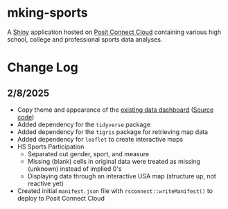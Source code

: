 # mking-sports

A [Shiny](https://shiny.posit.co/) application hosted on [Posit Connect Cloud](https://connect.posit.cloud/) containing various high school, college and professional sports data analyses.

# Change Log

## 2/8/2025

* Copy theme and appearance of the [existing data dashboard](https://01949177-2ccc-ffe2-3233-5a7c0dade354.share.connect.posit.cloud/) ([Source code](https://github.com/centralstatz/mking-dashboard))
* Added dependency for the `tidyverse` package
* Added dependency for the `tigris` package for retrieving map data
* Added dependency for `leaflet` to create interactive maps
* HS Sports Participation
  + Separated out gender, sport, and measure
  + Missing (blank) cells in original data were treated as missing (unknown) instead of implied 0's
  + Displaying data through an interactive USA map (structure up, not reactive yet)
* Created initial `manifest.json` file with `rsconnect::writeManifest()` to deploy to Posit Connect Cloud